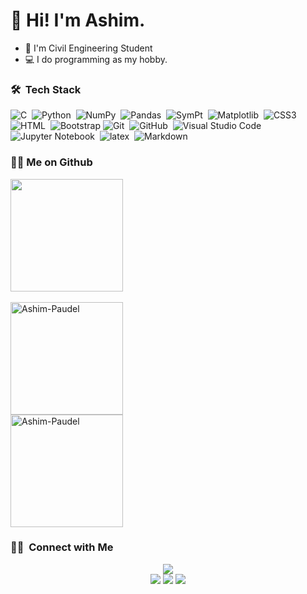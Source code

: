 # 👋 Hi! I'm Ashim.

- 👷 I'm Civil Engineering Student
- 💻 I do programming as my hobby.

### 🛠 &nbsp;Tech Stack

![C](https://img.shields.io/badge/-C-white?style=plastic&logo=C&logoColor=blue)&nbsp;
![Python](https://img.shields.io/badge/-Python-white?style=plastic&logo=python)&nbsp;
![NumPy](https://img.shields.io/badge/-NumPy-white?style=plastic&logo=NumPy&logoColor=blue)&nbsp;
![Pandas](https://img.shields.io/badge/-Pandas-white?style=plastic&logo=pandas&logoColor=blue)&nbsp;
![SymPt](https://img.shields.io/badge/-SymPy-white?style=plastic&logo=SymPy&logoColor=green)&nbsp;
![Matplotlib](https://img.shields.io/badge/-matplotlib-white?style=plastic&logo=matplotlib&logoColor=blue)&nbsp;
![CSS3](https://img.shields.io/badge/-CSS-white?style=plastic&logo=CSS3&logoColor=blue)&nbsp;
![HTML](https://img.shields.io/badge/-HTML-white?style=plastic&logo=HTML5)&nbsp;
![Bootstrap](https://img.shields.io/badge/-Bootstrap-white?style=plastic&logo=bootstrap&logoColor=563D7C)
![Git](https://img.shields.io/badge/-Git-white?style=plastic&logo=git)&nbsp;
![GitHub](https://img.shields.io/badge/-GitHub-white?style=plastic&logo=github&logoColor=1572B6)&nbsp;
![Visual Studio Code](https://img.shields.io/badge/-Visual%20Studio%20Code-white?style=plastic&logo=visual-studio-code&logoColor=007ACC)&nbsp;
![Jupyter Notebook](https://img.shields.io/badge/-Jupyter%20Notebook-white?style=plastic&logo=jupyter&logoColor=orange)&nbsp;
![latex](https://img.shields.io/badge/-LaTeX-white?style=plastic&logo=latex&logoColor=black)&nbsp;
![Markdown](https://img.shields.io/badge/-Markdown-white?style=plastic&logo=markdown&logoColor=blue)&nbsp;

### 👨‍💻 Me on Github
<p>
<a href="https://github.com/Ashim-Paudel/Ashim-Paudel">
  <picture>
    <source media="(prefers-color-scheme: dark)" srcset="https://github-readme-stats.vercel.app/api/top-langs/?username=Ashim-Paudel&layout=compact&hide=jupyter%20notebook&theme=dark">
    <img height="180em" src="https://github-readme-stats.vercel.app/api/top-langs/?username=Ashim-Paudel&layout=compact&hide=jupyter%20notebook"/><br>
  </picture>
</a>
<br>
<a href="https://github.com/Ashim-Paudel/Ashim-Paudel">
  <picture>
    <source media="(prefers-color-scheme: dark)" srcset="https://github-readme-streak-stats.herokuapp.com/?user=Ashim-Paudel&theme=dark">
    <img height="180em" src="https://github-readme-streak-stats.herokuapp.com/?user=Ashim-Paudel&theme=default" alt="Ashim-Paudel" />
  </picture>
</a>
<br>
<a href="https://github.com/Ashim-Paudel/Ashim-Paudel">
  <picture>
    <source media="(prefers-color-scheme: dark)" srcset="https://github-readme-stats-eight-theta.vercel.app/api?username=Ashim-Paudel&show_icons=true&theme=dark&include_all_commits=true&count_private=true">
    <img height="180em" src="https://github-readme-stats-eight-theta.vercel.app/api?username=Ashim-Paudel&show_icons=true&theme=default&include_all_commits=true&count_private=true" alt="Ashim-Paudel" />    
  <picture>
</a>
<br>
</p>

### 🤝🏻 &nbsp;Connect with Me

<p align="center">
<a target="_blank" href="https://www.ashimp.com.np/"><img src="https://img.shields.io/badge/-Personal%20Portfoilo%20Website-3423A6?style=rounded&logo=Google-Chrome&logoColor=white"/></a><br>
<a target="_blank" href="mailto:paudelashim111@gmail.com"><img src="https://img.shields.io/badge/Gmail-D14836?style=roundede&logo=Gmail&logoColor=white"/></a>
<a target="_blank" href="https://www.instagram.com/ashim_paudel_/"><img src="https://img.shields.io/badge/-ashim_paudel_-E4405F?style=rounded&logo=Instagram&logoColor=white"/></a>
<a target="_blank" href="https://www.facebook.com/ashim.the.curious/"><img src="https://img.shields.io/badge/-ashim.the.curious-1877F2?style=rounded&logo=Facebook&logoColor=white"/></a>
</p>
